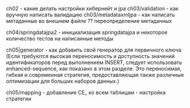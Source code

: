 ch02 - какие делать настройки хибернейт и jpa
ch03/validation - как вручную написать валидацию 
ch03/metadataxmljpa - как написать метаданные во внешнем файле ?? переопределение метаданных

ch04/springdatajpa2 - инициализация springdatajpa и некоторое количество тестов на написанные методы

ch05|generator - как добавить свой генератор для первичного ключа
(Если требуются высокая переносимость и доступность 
значений идентификаторов перед выполнением INSERT, следует использовать 
enhanced-sequence, как показано в этом разделе. Это переносимая, гибкая 
и современная стратегия, предоставляющая также различные оптимизации для 
больших наборов данных.)

ch05/mapping - добавление CE_ ко всем таблицам - настройка стратегии

